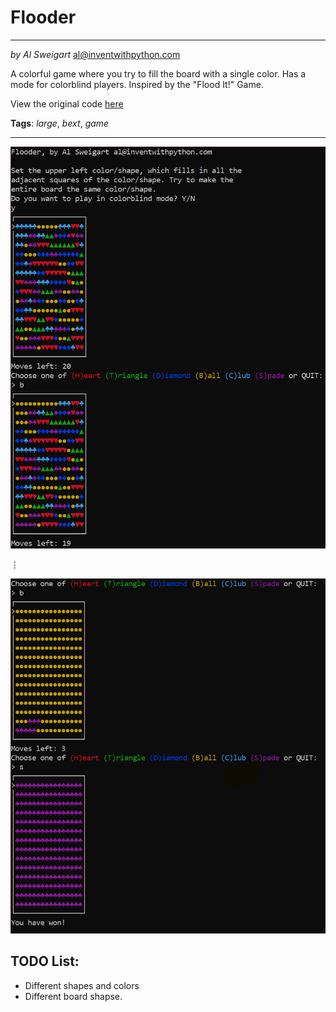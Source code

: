 # Flooder
___
_by Al Sweigart_ [al@inventwithpython.com](mailto:al@inventwithpython.com)

A colorful game where you try to fill the board with a single color. Has a mode for colorblind players.
Inspired by the "Flood It!" Game.

View the original code [here](https://nostarch.com/big-book-little-python-projects)

**Tags**: _large_, _bext_, _game_

___

![image](start.png)

⋮

![image](win.png)

## TODO List:

* Different shapes and colors
* Different board shapse.
